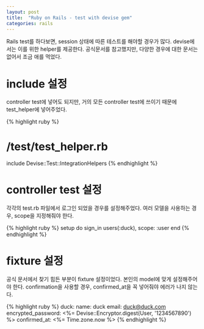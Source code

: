 ```yaml
---
layout: post
title:  "Ruby on Rails - test with devise gem"
categories: rails
---
```


Rails test를 하다보면, session 상태에 따른 테스트를 해야할 경우가 많다.
devise에서는 이를 위한 helper를 제공한다.
공식문서를 참고했지만, 다양한 경우에 대한 문서는 없어서 조금 애를 먹었다.


# include 설정

controller test에 넣어도 되지만, 거의 모든 controller test에 쓰이기 때문에 test_helper에 넣어주었다.<br>

{% highlight ruby %}
# /test/test_helper.rb
include Devise::Test::IntegrationHelpers
{% endhighlight %}

# controller test 설정

각각의 test.rb 파일에서 로그인 되었을 경우를 설정해주었다.
여러 모델을 사용하는 경우, scope을 지정해줘야 한다.

{% highlight ruby %}
setup do
  sign_in users(:duck), scope: :user
end
{% endhighlight %}

# fixture 설정

공식 문서에서 찾기 힘든 부분이 fixture 설정이었다.
본인의 model에 맞게 설정해주어야 한다.
confirmation을 사용할 경우, confirmed_at을 꼭 넣어줘야 에러가 나지 않는다.

{% highlight ruby %}
duck:
  name: duck
  email: duck@duck.com
  encrypted_password: <%= Devise::Encryptor.digest(User, '1234567890') %>
  confirmed_at: <%= Time.zone.now %>
{% endhighlight %}